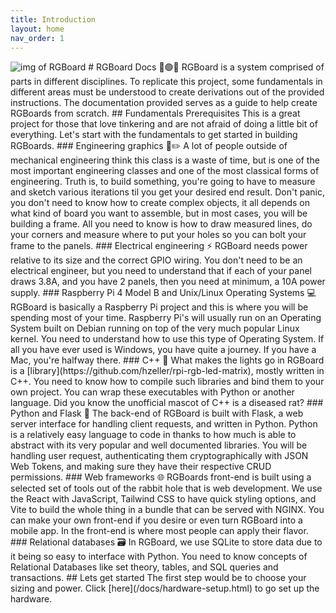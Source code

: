 ```yaml
---
title: Introduction
layout: home
nav_order: 1
---
```

<img src="assets/images/20250503_010118.jpg" alt="img of RGBoard">
# RGBoard Docs 🔴🟢🔵
RGBoard is a system comprised of parts in different disciplines.
To replicate this project, some fundamentals in different areas must be
understood to create derivations out of the provided instructions. The
documentation provided serves as a guide to help create RGBoards from scratch.
## Fundamentals Prerequisites
This is a great project for those that love tinkering and are not afraid of doing
a little bit of everything. Let's start with the fundamentals to get started
in building RGBoards.
### Engineering graphics 📐✏️
A lot of people outside of mechanical engineering think this class is a waste of
time, but is one of the most important engineering classes and one
of the most classical forms of engineering. Truth is, to build something, you're going to have to
measure and sketch various iterations til you get your desired end result. Don't panic,
you don't need to know how to create complex objects, it all depends on what kind of board
you want to assemble, but in most cases, you will be building a frame. All you need to know is how
to draw measured lines, do your corners and measure where to put your holes so you can bolt your frame
to the panels.
### Electrical engineering ⚡
RGBoard needs power relative to its size and the correct GPIO wiring. You don't need to be an electrical engineer,
but you need to understand that if each of your panel draws 3.8A, and you have 2 panels, then you need at minimum, a
10A power supply.
### Raspberry Pi 4 Model B and Unix/Linux Operating Systems 💻
RGBoard is basically a Raspberry Pi project and this is where you will
be spending most of your time. Raspberry Pi's will usually run on an Operating System built on Debian
running on top of the very much popular Linux kernel. You need to understand how to use this type of
Operating System. If all you have ever used is Windows, you have quite a journey. If you have a Mac,
you're halfway there.
### C++ 🐀
What makes the lights go in RGBoard is a [library](https://github.com/hzeller/rpi-rgb-led-matrix), mostly written in C++. You need
to know how to compile such libraries and bind them to your own project. You can wrap these executables with Python or another
language. Did you know the unofficial mascot of C++ is a diseased rat? 
### Python and Flask 🐍
The back-end of RGBoard is built with Flask, a web server interface for handling client requests,
and written in Python. Python is a relatively easy language to code in thanks to how much is able to
abstract with its very popular and well documented libraries. You will be handling user request, authenticating
them cryptographically with JSON Web Tokens, and making sure they have their respective CRUD permissions.
### Web frameworks 🌐
RGBoards front-end is built using a selected set of tools out of the rabbit hole that is web development. We use the React with JavaScript,
Tailwind CSS to have quick styling options, and Vite to build the whole thing in a bundle that can be served with NGINX. You can make your
own front-end if you desire or even turn RGBoard into a mobile app. In the front-end is where most people can apply their flavor.
### Relational databases 🗃️
In RGBoard, we use SQLite to store data due to it being so easy to interface with Python. You need to know concepts of
Relational Databases like set theory, tables, and SQL queries and transactions.
## Lets get started
The first step would be to choose your sizing and power. Click [here](/docs/hardware-setup.html) to go set up the hardware.
